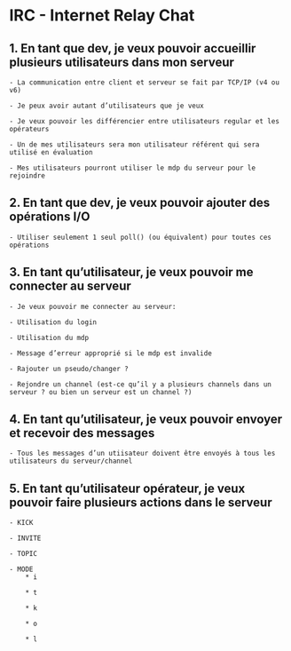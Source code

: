 # IRC - Internet Relay Chat


## 1. En tant que dev, je veux pouvoir accueillir plusieurs utilisateurs dans mon serveur

	- La communication entre client et serveur se fait par TCP/IP (v4 ou v6)

	- Je peux avoir autant d’utilisateurs que je veux

	- Je veux pouvoir les différencier entre utilisateurs regular et les opérateurs

	- Un de mes utilisateurs sera mon utilisateur référent qui sera utilisé en évaluation

	- Mes utilisateurs pourront utiliser le mdp du serveur pour le rejoindre



## 2. En tant que dev, je veux pouvoir ajouter des opérations I/O

	- Utiliser seulement 1 seul poll() (ou équivalent) pour toutes ces opérations



## 3. En tant qu’utilisateur, je veux pouvoir me connecter au serveur

	- Je veux pouvoir me connecter au serveur:

	- Utilisation du login

	- Utilisation du mdp

	- Message d’erreur approprié si le mdp est invalide

	- Rajouter un pseudo/changer ?

	- Rejondre un channel (est-ce qu’il y a plusieurs channels dans un serveur ? ou bien un serveur est un channel ?)



## 4. En tant qu’utilisateur, je veux pouvoir envoyer et recevoir des messages

	- Tous les messages d’un utiisateur doivent être envoyés à tous les utilisateurs du serveur/channel



## 5. En tant qu’utilisateur opérateur, je veux pouvoir faire plusieurs actions dans le serveur

	- KICK

	- INVITE

	- TOPIC

	- MODE
		* i

		* t

		* k

		* o

		* l